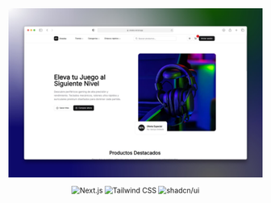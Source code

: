 <div align="center">
  <a href="https://areska.vercel.app">
    <img src="./public/images/readme.jpg" alt="Preview">
  </a>
  <p></p>
</div>

<div align="center">

![Next.js](https://img.shields.io/badge/Next.js-000000?style=flat&logo=next.js&logoColor=white)
![Tailwind CSS](https://img.shields.io/badge/Tailwind%20CSS-06B6D4?logo=tailwindcss&logoColor=white&style=flat)
![shadcn/ui](https://img.shields.io/badge/shadcn/ui-000000?style=flat&logo=shadcn/ui&logoColor=white)

</div>
